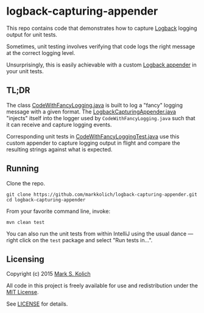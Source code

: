# logback-capturing-appender

This repo contains code that demonstrates how to capture [Logback](http://logback.qos.ch/) logging output for unit tests.

Sometimes, unit testing involves verifying that code logs the right message at the correct logging level.

Unsurprisingly, this is easily achievable with a custom [Logback appender](http://logback.qos.ch/manual/appenders.html) in your unit tests.

## TL;DR

The class [CodeWithFancyLogging.java](https://github.com/markkolich/logback-capturing-appender/blob/master/src/main/java/com/kolich/logback/CodeWithFancyLogging.java#L47) is built to log a "fancy" logging message with a given format.  The [LogbackCapturingAppender.java](https://github.com/markkolich/logback-capturing-appender/blob/master/src/test/java/com/kolich/logback/LogbackCapturingAppender.java) "injects" itself into the logger used by `CodeWithFancyLogging.java` such that it can receive and capture logging events.

Corresponding unit tests in [CodeWithFancyLoggingTest.java](https://github.com/markkolich/logback-capturing-appender/blob/master/src/test/java/com/kolich/logback/tests/CodeWithFancyLoggingTest.java) use this custom appender to capture logging output in flight and compare the resulting strings against what is expected.

## Running

Clone the repo.

```
git clone https://github.com/markkolich/logback-capturing-appender.git
cd logback-capturing-appender
```

From your favorite command line, invoke:

```
mvn clean test
```

You can also run the unit tests from within IntelliJ using the usual dance &mdash; right click on the `test` package and select "Run tests in...".

## Licensing

Copyright (c) 2015 <a href="http://mark.koli.ch">Mark S. Kolich</a>

All code in this project is freely available for use and redistribution under the <a href="http://opensource.org/comment/991">MIT License</a>.

See <a href="https://github.com/markkolich/logback-capturing-appender/blob/master/LICENSE">LICENSE</a> for details.
